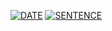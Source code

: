 [![DATE](https://dohyeon5626-greet.herokuapp.com/date)](https://github.com/dohyeon5626)
[![SENTENCE](https://dohyeon5626-greet.herokuapp.com/sentence)](https://github.com/dohyeon5626)